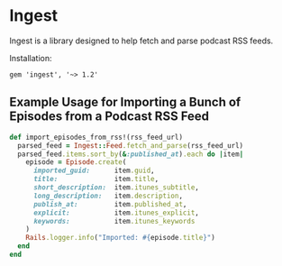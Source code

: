 # Ingest

Ingest is a library designed to help fetch and parse podcast RSS feeds.

Installation:

```
gem 'ingest', '~> 1.2'
```

## Example Usage for Importing a Bunch of Episodes from a Podcast RSS Feed

```ruby
def import_episodes_from_rss!(rss_feed_url)
  parsed_feed = Ingest::Feed.fetch_and_parse(rss_feed_url)
  parsed_feed.items.sort_by(&:published_at).each do |item|
    episode = Episode.create(
      imported_guid:      item.guid,
      title:              item.title,
      short_description:  item.itunes_subtitle,
      long_description:   item.description,
      publish_at:         item.published_at,
      explicit:           item.itunes_explicit,
      keywords:           item.itunes_keywords
    )
    Rails.logger.info("Imported: #{episode.title}")
  end
end
```
